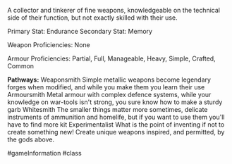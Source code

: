 A collector and tinkerer of fine weapons, knowledgeable on the technical side of their function, but not exactly skilled with their use.

Primary Stat: Endurance
Secondary Stat: Memory

Weapon Proficiencies: None

Armour Proficiencies: Partial, Full, Manageable, Heavy, Simple, Crafted, Common

**Pathways:**
Weaponsmith
	Simple metallic weapons become legendary forges when modified, and while you make them you learn their use
Armoursmith
	Metal armour with complex defence systems, while your knowledge on war-tools isn't strong, you sure know how to make a sturdy garb
Whitesmith
	The smaller things matter more sometimes, delicate instruments of ammunition and homelife, but if you want to use them you'll have to find more kit
Experimentalist
	What is the point of inventing if not to create something new! Create unique weapons inspired, and permitted, by the gods above.

#gameInformation #class